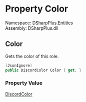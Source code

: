 # Property Color

Namespace: [DSharpPlus.Entities](DSharpPlus.Entities.md)  
Assembly: DSharpPlus.dll

## <a id="DSharpPlus_Entities_DiscordRole_Color"></a>Color

Gets the color of this role.

```csharp
[JsonIgnore]
public DiscordColor Color { get; }
```

### Property Value

[DiscordColor](DSharpPlus.Entities.DiscordColor.md)


